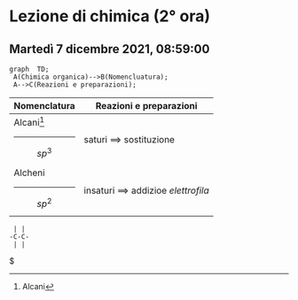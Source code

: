 # Lezione di chimica (2° ora)
## Martedì 7 dicembre 2021, 08:59:00


```mermaid
graph  TD;  
 A(Chimica organica)-->B(Nomencluatura);  
 A-->C(Reazioni e preparazioni);  
```

|Nomenclatura|Reazioni e preparazioni|
|---|---|
|Alcani[^1] <hr />$$sp^3$$|saturi $\implies$ sostituzione|
|Alcheni<hr />$$sp^2$$|insaturi $\implies$ addizioe _elettrofila_

[^1]:Alcani
``` 
 | |
-C-C-
 | |
 ``` 


$
<!--stackedit_data:
eyJoaXN0b3J5IjpbMTQ0MDQ5MTYxXX0=
-->